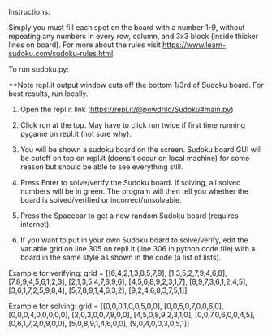 Instructions:

Simply you must fill each spot on the board with a number 1-9, without repeating any numbers in every row, column, and 
3x3 block (inside thicker lines on board). For more about the rules visit https://www.learn-sudoku.com/sudoku-rules.html. 


To run sudoku.py:

**Note repl.it output window cuts off the bottom 1/3rd of Sudoku board. For best results, run locally.

1. Open the repl.it link (https://repl.it/@powdrild/Sudoku#main.py)

2. Click run at the top. May have to click run twice if first time running pygame on repl.it (not sure why). 

3. You will be shown a sudoku board on the screen. Sudoku board GUI will be cutoff on top on repl.it (doens't occur on local machine)
for some reason but should be able to see everything still. 

4. Press Enter to solve/verify the Sudoku board. If solving, all solved numbers will be in green. The program will then tell you whether
the board is solved/verified or incorrect/unsolvable.

5. Press the Spacebar to get a new random Sudoku board (requires internet).

6. If you want to put in your own Sudoku board to solve/verify, edit the variable grid on line 305 on repli.it (line 306 in python code file) with a board in the same style as shown 
in the code (a list of lists).

Example for verifying:
grid = [[6,4,2,1,3,8,5,7,9],
         [1,3,5,2,7,9,4,6,8],
         [7,8,9,4,5,6,1,2,3],
         [2,1,3,5,4,7,8,9,6],
         [4,5,6,8,9,2,3,1,7],
         [8,9,7,3,6,1,2,4,5],
         [3,6,1,7,2,5,9,8,4],
         [5,7,8,9,1,4,6,3,2],
         [9,2,4,6,8,3,7,5,1]]

Example for solving:
grid = [[0,0,0,1,0,0,5,0,0],
         [0,0,5,0,7,0,0,6,0],
         [0,0,0,4,0,0,0,0,0],
         [2,0,3,0,0,7,8,0,0],
         [4,5,0,8,9,2,3,1,0],
         [0,0,7,0,6,0,0,4,5],
         [0,6,1,7,2,0,9,0,0],
         [5,0,8,9,1,4,6,0,0],
         [9,0,4,0,0,3,0,5,1]]
